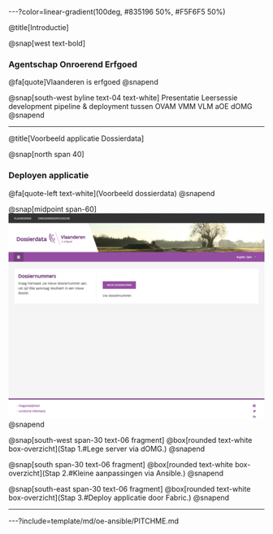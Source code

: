 ---?color=linear-gradient(100deg, #835196 50%, #F5F6F5 50%)

@title[Introductie]

<!--
Tip! Get started with this template as follows:
Step 1. Delete the contents of this PITCHME.md file.
Step 2. Start adding your own custom slide content.
Step 3. Copy slide markdown snippets from template/md directory as needed.
-->

@snap[west text-bold]
### Agentschap Onroerend Erfgoed
@fa[quote]Vlaanderen is erfgoed
@snapend

@snap[south-west byline text-04 text-white]
Presentatie Leersessie development pipeline & deployment tussen OVAM VMM VLM aOE dOMG
@snapend

---
@title[Voorbeeld applicatie Dossierdata]

@snap[north span 40]
### Deployen applicatie
@fa[quote-left text-white](Voorbeeld dossierdata)
@snapend

@snap[midpoint span-60]
![GATEWAY](template/img/screenshot-dev-dossiers.png)
@snapend

@snap[south-west span-30 text-06 fragment]
@box[rounded text-white box-overzicht](Stap 1.#Lege server via dOMG.)
@snapend

@snap[south span-30 text-06 fragment]
@box[rounded text-white box-overzicht](Stap 2.#Kleine aanpassingen via Ansible.)
@snapend

@snap[south-east span-30 text-06 fragment]
@box[rounded text-white box-overzicht](Stap 3.#Deploy applicatie door Fabric.)
@snapend

---

---?include=template/md/oe-ansible/PITCHME.md
